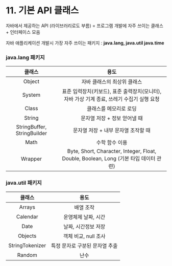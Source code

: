 # 11. 기본 API 클래스

자바에서 제공하는 API (라이브러리로도 부름) = 프로그램 개발에 자주 쓰이는 클래스 + 인터페이스 모음

자바 애플리케이션 개발시 가장 자주 쓰이는 패키지 : **java.lang, java.util java.time**

### java.lang 패키지 

클래스|용도
:---:|:---:
Object|자바 클래스의 최상위 클래스
System|표준 입력장치(키보드), 표준 출력장치(모니터), 자바 가상 기계 종료, 쓰레기 수집기 실행 요청
Class|클래스를 메모리로 로딩
String|문자열 저장 + 정보 얻어낼 때
StringBuffer, StringBuilder|문자열 저장 + 내부 문자열 조작할 때
Math|수학 함수 이용
Wrapper|Byte, Short, Character, Integer, Float, Double, Boolean, Long (기본 타입 데이터 관련)

### java.util 패키지

클래스|용도
:---:|:---:
Arrays|배열 조작
Calendar|운영체제 날짜, 시간
Date|날짜, 시간정보 저장
Objects|객체 비교, null 조사
StringTokenizer|특정 문자로 구분된 문자열 추출
Random|난수

